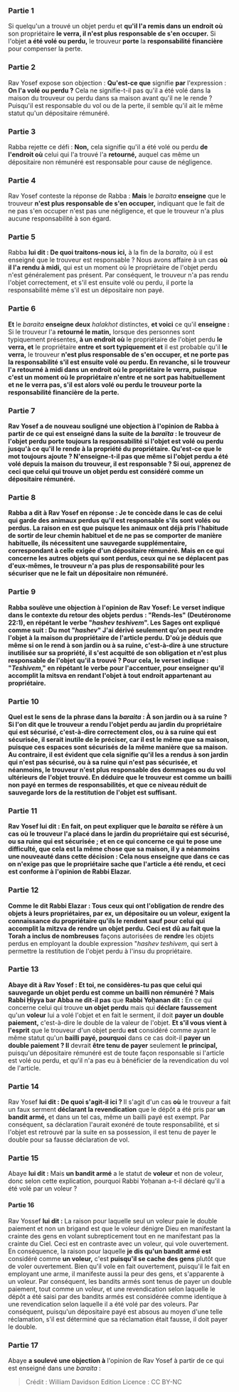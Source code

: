 
### Partie 1
Si quelqu'un a trouvé un objet perdu et <b>qu'il l'a remis dans un endroit où</b> son propriétaire <b>le verra, il n'est plus</b> <b>responsable de s'en occuper.</b> Si l'objet <b>a été volé ou perdu,</b> le trouveur <b>porte</b> la <b>responsabilité financière</b> pour compenser la perte.

### Partie 2
Rav Yosef expose son objection : <b>Qu'est-ce que</b> signifie <b>par</b> l'expression : <b>On l'a volé ou perdu ?</b> Cela ne signifie-t-il pas qu'il a été volé dans la maison du trouveur ou perdu dans sa maison avant qu'il ne le rende ? Puisqu'il est responsable du vol ou de la perte, il semble qu'il ait le même statut qu'un dépositaire rémunéré.

### Partie 3
Rabba rejette ce défi : <b>Non,</b> cela signifie qu'il a été volé ou perdu <b>de l'endroit où</b> celui qui l'a trouvé l'a <b>retourné,</b> auquel cas même un dépositaire non rémunéré est responsable pour cause de négligence.

### Partie 4
Rav Yosef conteste la réponse de Rabba : <b>Mais</b> le <i>baraita</i> <b>enseigne</b> que le trouveur <b>n'est plus</b> <b>responsable de s'en occuper,</b> indiquant que le fait de ne pas s'en occuper n'est pas une négligence, et que le trouveur n'a plus aucune responsabilité à son égard.

### Partie 5
Rabba <b>lui dit : De quoi traitons-nous ici,</b> à la fin de la <i>baraita</i>, où il est enseigné que le trouveur est responsable ? Nous avons affaire à un cas <b>où il l'a rendu à midi,</b> qui est un moment où le propriétaire de l'objet perdu n'est généralement pas présent. Par conséquent, le trouveur n'a pas rendu l'objet correctement, et s'il est ensuite volé ou perdu, il porte la responsabilité même s'il est un dépositaire non payé.

### Partie 6
<b>Et</b> le <i>baraita</i> <b>enseigne deux</b> <i>halakhot</i> distinctes, <b>et voici</b> ce qu'il <b>enseigne : </b> Si le trouveur l'a <b>retourné le matin,</b> lorsque des personnes sont typiquement présentes, <b>à un endroit où</b> le propriétaire de l'objet perdu <b>le verra, et</b> le propriétaire <b>entre et sort typiquement et</b> il est probable qu'il <b>le verra,</b> le trouveur <b>n'est plus <b>responsable de s'en occuper,</b> et ne porte pas la responsabilité s'il est ensuite volé ou perdu. En revanche, si le trouveur l'a <b>retourné à midi dans un endroit où</b> le propriétaire <b>le verra, puisque</b> c'est un moment où le propriétaire <b>n'entre et ne sort pas habituellement et ne le verra pas, s'il est</b> alors <b>volé ou perdu</b> le trouveur <b>porte</b> la <b>responsabilité financière</b> de la perte.

### Partie 7
Rav Yosef a de nouveau <b>souligné une objection à</b> l'opinion de Rabba à partir de ce qui est enseigné dans la suite de la <i>baraïta</i> : le trouveur de l'objet perdu <b>porte toujours la responsabilité</b> si l'objet est volé ou perdu <b>jusqu'à ce qu'il le rende à</b> la <b>propriété du propriétaire. Qu'est-ce que</b> le mot <b>toujours</b> ajoute ? <b>N'enseigne-t-il pas</b> que <b>même</b> si l'objet perdu a été volé <b>depuis</b> la <b>maison du trouveur,</b> il est responsable ? Si oui, <b>apprenez de</b> ceci que celui qui trouve un objet perdu <b>est</b> considéré <b>comme un dépositaire rémunéré.</b>

### Partie 8
Rabba <b>a dit à</b> Rav Yosef en réponse : <b>Je te concède dans</b> le cas de celui qui garde des <b>animaux</b> perdus qu'il est responsable s'ils sont volés ou perdus. La raison en est <b>que puisque</b> les animaux <b>ont</b> déjà <b>pris</b> l'habitude de <b>sortir</b> de leur chemin habituel et de ne pas se comporter de manière habituelle, <b>ils nécessitent une sauvegarde supplémentaire,</b> correspondant à celle exigée d'un dépositaire rémunéré. Mais en ce qui concerne les autres objets qui sont perdus, ceux qui ne se déplacent pas d'eux-mêmes, le trouveur n'a pas plus de responsabilité pour les sécuriser que ne le fait un dépositaire non rémunéré.

### Partie 9
<b>Rabba soulève une objection à</b> l'opinion de <b>Rav Yosef:</b> Le verset indique dans le contexte du retour des objets perdus : "Rends-les" (Deutéronome 22:1), en répétant le verbe "<i>hashev teshivem</i>". Les Sages ont expliqué comme suit : Du mot <b>"<i>hashev</i>" J'ai</b> dérivé <b>seulement</b> qu'on peut rendre l'objet <b>à la maison</b> du propriétaire de l'article perdu. <b>D'où</b> je déduis que même si on le rend <b>à son jardin ou à sa ruine,</b> c'est-à-dire à une structure inutilisée sur sa propriété, il s'est acquitté de son obligation et n'est plus responsable de l'objet qu'il a trouvé ? Pour cela, <b>le verset indique : "<i>Teshivem</i>,"</b> en répétant le verbe pour l'accentuer, pour enseigner qu'il accomplit la mitsva en rendant l'objet <b>à tout endroit</b> appartenant au propriétaire.

### Partie 10
<b>Quel est le sens de la phrase dans la <i>baraita</i> : <b>À son jardin ou à sa ruine ? Si l'on dit</b> que le trouveur a rendu l'objet perdu <b>au</b> jardin</b> du propriétaire <b>qui est sécurisé,</b> c'est-à-dire correctement clos, <b>ou à sa ruine qui est sécurisée,</b> il serait inutile de le préciser, car il <b>est</b> le même que <b>sa maison,</b> puisque ces espaces sont sécurisés de la même manière que sa maison. <b>Au contraire,</b> il est <b>évident</b> que cela signifie qu'il les a rendus <b>à son jardin qui n'est pas sécurisé, ou à sa ruine qui n'est pas sécurisée,</b> et néanmoins, le trouveur n'est plus responsable des dommages ou du vol ultérieurs de l'objet trouvé. <b>En déduire</b> que le trouveur <b>est comme un bailli non payé</b> en termes de responsabilités, et que ce niveau réduit de sauvegarde lors de la restitution de l'objet est suffisant.

### Partie 11
Rav Yosef lui <b>dit : En fait,</b> on peut expliquer que le <i>baraita</i> se réfère à un cas où le trouveur l'a placé <b>dans</b> le <b>jardin du propriétaire qui est sécurisé, ou sa ruine qui est sécurisée ; et</b> en ce qui concerne ce qui te pose une <b>difficulté,</b> que cela <b>est</b> la même chose que <b>sa maison,</b> il y a néanmoins une nouveauté dans cette décision : <b>Cela nous enseigne que</b> dans ce cas <b>on n'exige pas que le propriétaire sache</b> que l'article a été rendu, et ceci est <b>conforme</b> à l'opinion <b>de Rabbi Elazar.</b>

### Partie 12
<b>Comme le dit Rabbi Elazar : Tous</b> ceux qui ont l'obligation de rendre des objets à leurs propriétaires, par ex, un dépositaire ou un voleur, <b>exigent</b> la connaissance du <b>propriétaire</b> qu'ils le rendent <b>sauf</b> pour celui qui accomplit la mitzva de <b>rendre un objet perdu. </b> Ceci est dû au fait que la Torah a inclus de nombreuses</b> façons autorisées de <b>rendre</b> les objets perdus en employant la double expression "<i>hashev teshivem</i>, qui sert à permettre la restitution de l'objet perdu à l'insu du propriétaire.

### Partie 13
<b>Abaye dit à Rav Yosef : Et toi, ne considères-tu pas que celui qui sauvegarde un objet perdu est comme un bailli non rémunéré ? Mais Rabbi Ḥiyya bar Abba ne dit-il pas</b> que <b>Rabbi Yoḥanan dit :</b> En ce qui concerne celui qui trouve <b>un objet perdu</b> mais qui <b>déclare faussement</b> qu'un <b>voleur</b> lui a volé l'objet et en fait le serment, il doit <b>payer un double paiement,</b> c'est-à-dire le double de la valeur de l'objet. <b>Et s'il vous vient à l'esprit</b> que le trouveur d'un objet perdu <b>est</b> considéré comme ayant le même statut qu'un <b>bailli payé, pourquoi</b> dans ce cas doit-il <b>payer un double paiement ? Il</b> devrait <b>être tenu de payer</b> seulement <b>le principal,</b> puisqu'un dépositaire rémunéré est de toute façon responsable si l'article est volé ou perdu, et qu'il n'a pas eu à bénéficier de la revendication du vol de l'article.

### Partie 14
Rav Yosef <b>lui dit : De quoi s'agit-il ici ? </b> Il s'agit d'un cas <b>où</b> le trouveur a fait un faux serment <b>déclarant la revendication</b> que le dépôt a été pris par <b>un bandit armé,</b> et dans un tel cas, même un bailli payé est exempt. Par conséquent, sa déclaration l'aurait exonéré de toute responsabilité, et si l'objet est retrouvé par la suite en sa possession, il est tenu de payer le double pour sa fausse déclaration de vol.

### Partie 15
Abaye <b>lui dit :</b> Mais <b>un bandit armé</b> a le statut de <b>voleur</b> et non de voleur, donc selon cette explication, pourquoi Rabbi Yoḥanan a-t-il déclaré qu'il a été volé par un voleur ?

#### Partie 16
Rav Yossef <b>lui dit :</b> La raison pour laquelle seul un voleur paie le double paiement et non un brigand est que le voleur dénigre Dieu en manifestant la crainte des gens en volant subrepticement tout en ne manifestant pas la crainte du Ciel. Ceci est en contraste avec un voleur, qui vole ouvertement. En conséquence, la raison pour laquelle <b>je dis qu'un bandit armé est</b> considéré comme <b>un voleur,</b> c'est <b>puisqu'il se cache des gens</b> plutôt que de voler ouvertement. Bien qu'il vole en fait ouvertement, puisqu'il le fait en employant une arme, il manifeste aussi la peur des gens, et s'apparente à un voleur. Par conséquent, les bandits armés sont tenus de payer un double paiement, tout comme un voleur, et une revendication selon laquelle le dépôt a été saisi par des bandits armés est considérée comme identique à une revendication selon laquelle il a été volé par des voleurs. Par conséquent, puisqu'un dépositaire payé est absous au moyen d'une telle réclamation, s'il est déterminé que sa réclamation était fausse, il doit payer le double.

### Partie 17
Abaye <b>a soulevé une objection à</b> l'opinion de Rav Yosef à partir de ce qui est enseigné dans une <i>baraita</i> :

>Crédit : William Davidson Edition
>Licence : CC BY-NC